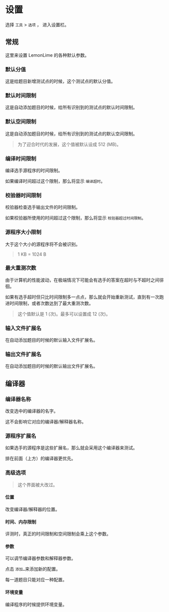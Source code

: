 # 设置

选择 `工具` > `选项` ， 进入设置栏。

## 常规

这里来设置 LemonLime 的各种默认参数。

### 默认分值

这是给题目新增测试点的时候，这个测试点的默认分值。

### 默认时间限制

这是自动添加题目的时候，给所有识别到的测试点的默认时间限制。

### 默认空间限制

这是自动添加题目的时候，给所有识别到的测试点的默认空间限制。

> 为了迎合时代的发展，这个值被默认设成 512 (MB)。

### 编译时间限制

编译选手源程序的时间限制。

如果编译时间超过这个限制，那么将显示 `编译超时`。

### 校验器时间限制

校验器检查选手输出文件的时间限制。

如果校验器所使用的时间超过这个限制，那么将显示 `校验器超过时间限制`。

### 源程序大小限制

大于这个大小的源程序将不会被识别。

> 1 KB = 1024 B

### 最大重测次数

由于计算机的性能波动，在极端情况下可能会有选手的答案在超时与不超时之间徘徊。

如果有选手超时但只比时间限制多一点点，那么就会开始重新测试，直到有一次跑进时间限制，或者次数达到了最大重测次数。

> 这个值默认是 1 (次)。最多可以设置成 12 (次)。

### 输入文件扩展名

在自动添加题目的时候的默认输入文件扩展名。

### 输出文件扩展名

在自动添加题目的时候的默认输出文件扩展名。

## 编译器

### 编译器名称

改变选中的编译器的名字。

这不会影响它对应的编译器/解释器名称。

### 源程序扩展名

如果选手的源程序是这些扩展名，那么就会采用这个编译器来测试。

排在前面（上方）的编译器更优先。

### 高级选项

> 这个界面被大改过。

#### 位置

改变编译器/解释器的位置。

#### 时间、内存限制

评测时，真正的时间限制和空间限制会乘上这个参数。

#### 参数

可以调节编译器参数和解释器参数。

点击 `添加…`来添加新的配置。

每一道题目只能对应一种配置。

#### 环境变量

编译程序的时候提供环境变量。
